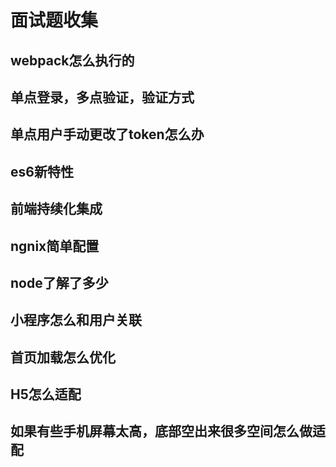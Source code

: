 #  面试题收集

##  webpack怎么执行的

## 单点登录，多点验证，验证方式

## 单点用户手动更改了token怎么办

## es6新特性

## 前端持续化集成

## ngnix简单配置

## node了解了多少

## 小程序怎么和用户关联

## 首页加载怎么优化

## H5怎么适配

## 如果有些手机屏幕太高，底部空出来很多空间怎么做适配